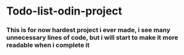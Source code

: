 # Todo-list-odin-project

### This is for now hardest project i ever made, i see many unnecessary lines of code, but i will start to make it more readable when i complete it